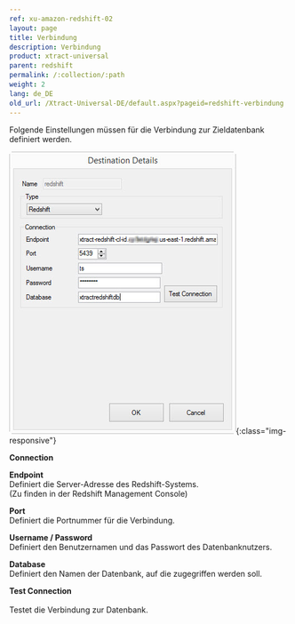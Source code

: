 ```yaml
---
ref: xu-amazon-redshift-02
layout: page
title: Verbindung
description: Verbindung
product: xtract-universal
parent: redshift
permalink: /:collection/:path
weight: 2
lang: de_DE
old_url: /Xtract-Universal-DE/default.aspx?pageid=redshift-verbindung
---
```


Folgende Einstellungen müssen für die Verbindung zur Zieldatenbank definiert werden.

![XU_redshift_destination](/img/content/XU_redshift_destination.png){:class="img-responsive"}


**Connection**


**Endpoint**<br>
Definiert die Server-Adresse des Redshift-Systems.<br>
(Zu finden in der Redshift Management Console)

**Port**<br>
Definiert die Portnummer für die Verbindung.

**Username / Password**<br>
Definiert den Benutzernamen und das Passwort des Datenbanknutzers.

**Database**<br>
Definiert den Namen der Datenbank, auf die zugegriffen werden soll.

**Test Connection**<br>                     
Testet die Verbindung zur Datenbank. 
